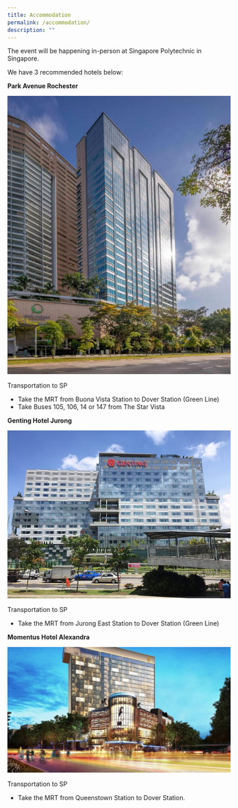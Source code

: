 ```yaml
---
title: Accommodation
permalink: /accommodation/
description: ""
---
```

The event will be happening in-person at Singapore Polytechnic in Singapore.

We have 3 recommended hotels below:

**Park Avenue Rochester**

![](/images/park-avenue-rochester.jpg)

Transportation to SP
* Take the MRT from Buona Vista Station to Dover Station (Green Line)
* Take Buses 105, 106, 14 or 147 from The Star Vista

**Genting Hotel Jurong**

![](/images/genting-hotel-jurong.jpg)

Transportation to SP
* Take the MRT from Jurong East Station to Dover Station (Green Line)


**Momentus Hotel Alexandra**

![](/images/momentus-hotel.jpg)

Transportation to SP
* Take the MRT from Queenstown Station to Dover Station.